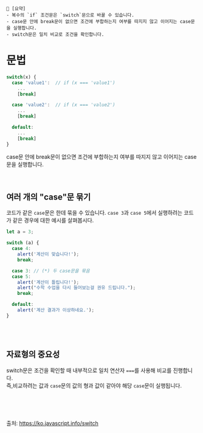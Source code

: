 ```
📍 [요약]
- 복수의 `if` 조건문은 `switch`문으로 바꿀 수 있습니다.
- case문 안에 break문이 없으면 조건에 부합하는지 여부를 따지지 않고 이어지는 case문을 실행합니다.
- switch문은 일치 비교로 조건을 확인합니다.
```

# 문법
```js
switch(x) {
  case 'value1':  // if (x === 'value1')
    ...
    [break]

  case 'value2':  // if (x === 'value2')
    ...
    [break]

  default:
    ...
    [break]
}
```
case문 안에 break문이 없으면 조건에 부합하는지 여부를 따지지 않고 이어지는 case문을 실행합니다.

<br/>

## 여러 개의 "case"문 묶기
코드가 같은 `case`문은 한데 묶을 수 있습니다.
`case 3`과 `case 5`에서 실행하려는 코드가 같은 경우에 대한 예시를 살펴봅시다.
```js
let a = 3;

switch (a) {
  case 4:
    alert('계산이 맞습니다!');
    break;

  case 3: // (*) 두 case문을 묶음
  case 5:
    alert('계산이 틀립니다!');
    alert("수학 수업을 다시 들어보는걸 권유 드립니다.");
    break;

  default:
    alert('계산 결과가 이상하네요.');
}
```


<br/><br/>


## 자료형의 중요성

switch문은 조건을 확인할 때 내부적으로 일치 연산자 `===`를 사용해 비교를 진행합니다.   
즉,비교하려는 값과 `case`문의 값의 형과 값이 같아야 해당 `case`문이 실행됩니다.

<br/><br/><br/>

출처: https://ko.javascript.info/switch
